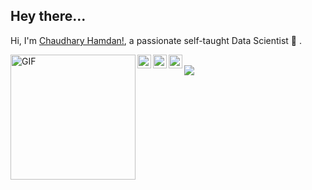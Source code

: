 ## Hey there...

Hi, I'm [Chaudhary Hamdan!](https://www.linkedin.com/in/chaudhary-hamdan-34ab5b1a6/), a passionate self-taught Data Scientist 🚀 .

  <img align="left" alt="GIF" src="https://raw.githubusercontent.com/hamdan-codes/hamdan-codes/master/tenor.gif" width="200px" />
  

<a href="https://twitter.com/bright_hamdan">
  <img align="left" alt="Chaudhary Hamdan | Twitter" width="22px" src="https://raw.githubusercontent.com/peterthehan/peterthehan/master/assets/twitter.svg" />
</a>
<a href="https://www.linkedin.com/in/chaudhary-hamdan-34ab5b1a6/">
  <img align="left" alt="Hamdan's LinkedIN" width="22px" src="https://raw.githubusercontent.com/peterthehan/peterthehan/master/assets/linkedin.svg" />
</a>
<a href="https://www.facebook.com/chaudhary.hamdan.58">
  <img align="left" alt="Hamdan's Facebook" width="22px" src="https://raw.githubusercontent.com/peterthehan/peterthehan/master/assets/facebook.svg" />
</a>

<br />

<img align="center" src="https://github-readme-stats.vercel.app/api/top-langs/?username=hamdan-codes&theme=dark&show_icons=true" >
